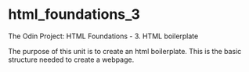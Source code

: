 # html_foundations_3
The Odin Project: HTML Foundations - 3. HTML boilerplate

The purpose of this unit is to create an html boilerplate.
This is the basic structure needed to create a webpage.